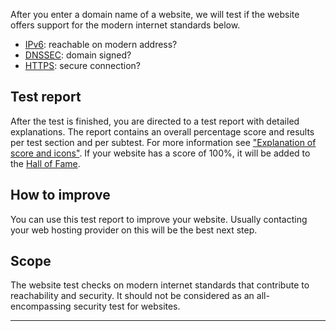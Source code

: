 After you enter a domain name of a website, we will test if the website offers support for the modern internet standards below.

* [IPv6](/faqs/ipv6/): reachable on modern address?
* [DNSSEC](/faqs/dnssec/): domain signed?
* [HTTPS](/faqs/https/): secure connection?

## Test report
After the test is finished, you are directed to a test report with detailed explanations. The report contains an overall percentage score and results per test section and per subtest. For more information see ["Explanation of score and icons"](/faqs/report/). If your website has a score of 100%, it will be added to the [Hall of Fame](/halloffame/). 

## How to improve
You can use this test report to improve your website. Usually contacting your web hosting provider on this will be the best next step.

## Scope
The website test checks on modern internet standards that contribute to reachability and security. It should not be considered as an all-encompassing security test for websites.

---
